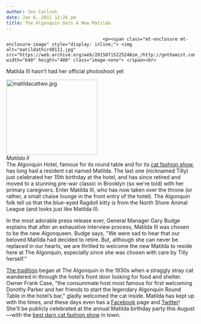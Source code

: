 ```yaml
---
author: Jen Carlson
date: Jan 6, 2011 12:26 pm
title: The Algonquin Gets A New Matilda
---
```


	
										<p><span class="mt-enclosure mt-enclosure-image" style="display: inline;"> <img alt="matildathird0111.jpg" src="https://web.archive.org/web/20150715225248im_/http://gothamist.com/attachments/arts_jen/matildathird0111.jpg" width="640" height="480" class="image-none"> </span><br>
<span class="photo_caption">Matilda III hasn&apos;t had her official photoshoot yet</span></p>

<p><span class="mt-enclosure mt-enclosure-image" style="display: inline;"> </span></p><div class="image-right" style=" width:244px; "> <img alt="matildacattwo.jpg" src="https://web.archive.org/web/20150715225248im_/http://gothamist.com/attachments/arts_jen/matildacattwo.jpg" width="244" height="201"> <br> <i><span class="photo_caption">Matilda II</span></i></div> The Algonquin Hotel, famous for its round table and for its <a href="https://web.archive.org/web/20150715225248/http://gothamist.com/2010/08/12/cat_fashion_show.php">cat fashion show</a>, has long had a resident cat named Matilda. The last one (nicknamed Tilly) just celebrated her 15th birthday at the hotel, and has since retired and moved to a stunning pre-war classic in Brooklyn (so we&apos;re told) with her primary caregivers. Enter Matilda III, who has now taken over the throne (or rather, a small chaise lounge in the front entry of the hotel). The Algonquin folk tell us that the blue-eyed Ragdoll kitty is from the North Shore Animal League (and looks just like Matilda II).<p></p>

<p>In the most adorable press release ever, General Manager Gary Budge explains that after an exhaustive interview process, Matilda III was chosen to be the new Algonqueen. Budge says, &quot;We were sad to hear that our beloved Matilda had decided to retire. But, although she can never be replaced in our hearts, we are thrilled to welcome the new Matilda to reside here at The Algonquin, especially since she was chosen with care by Tilly herself.&#x201D;</p>

<p><a href="https://web.archive.org/web/20150715225248/http://www.algonquinhotel.com/algonquin-cat">The tradition</a> began at The Algonquin in the 1930s when a straggly stray cat wandered in through the hotel&#x2019;s front door looking for food and shelter. Owner Frank Case, &quot;the consummate host most famous for first welcoming Dorothy Parker and her friends to start the legendary Algonquin Round Table in the hotel&#x2019;s bar,&quot; gladly welcomed the cat inside. Matilda has kept up with the times, and these days even has a <a href="https://web.archive.org/web/20150715225248/http://www.facebook.com/MatildatheAlgonquinCat#!/pages/Matilda-The-Algonquin-Cat/51291379554">Facebook</a> page and <a href="https://web.archive.org/web/20150715225248/http://twitter.com/#!/Algonqueen">Twitter</a>! She&apos;ll be publicly celebrated at the annual Matilda birthday party this August&#x2014;with the <a href="https://web.archive.org/web/20150715225248/http://gothamist.com/2010/08/13/more_cat_fashion_show.php">best darn cat fashion show</a> in town.</p>					
										
									
				